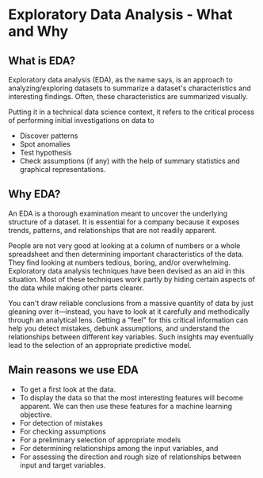 # Exploratory Data Analysis - What and Why

## What is EDA?

Exploratory data analysis (EDA), as the name says, is an approach to analyzing/exploring datasets to summarize a dataset's characteristics and interesting findings. Often, these characteristics are summarized visually.

Putting it in a technical data science context, it refers to the critical process of performing initial investigations on data to
* Discover patterns
* Spot anomalies
* Test hypothesis
* Check assumptions (if any) with the help of summary statistics and graphical representations.

## Why EDA?

An EDA is a thorough examination meant to uncover the underlying structure of a dataset. It is essential for a company because it exposes trends, patterns, and relationships that are not readily apparent.

People are not very good at looking at a column of numbers or a whole spreadsheet and then determining important characteristics of the data. They find looking at numbers tedious, boring, and/or overwhelming. Exploratory data analysis techniques have been devised as an aid in this situation. Most of these techniques work partly by hiding certain aspects of the data while making other parts clearer.

You can't draw reliable conclusions from a massive quantity of data by just gleaning over it—instead, you have to look at it carefully and methodically through an analytical lens.
Getting a "feel" for this critical information can help you detect mistakes, debunk assumptions, and understand the relationships between different key variables. Such insights may eventually lead to the selection of an appropriate predictive model.

## Main reasons we use EDA

* To get a first look at the data.
* To display the data so that the most interesting features will become apparent. We can then use these features for a machine learning objective.
* For detection of mistakes
* For checking assumptions
* For a preliminary selection of appropriate models
* For determining relationships among the input variables, and
* For assessing the direction and rough size of relationships
between input and target variables.